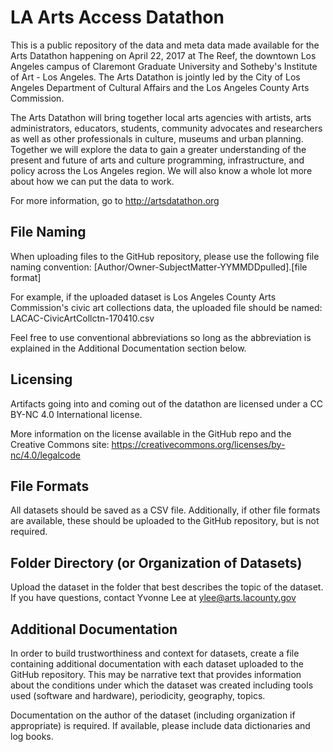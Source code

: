# LA Arts Access Datathon
This is a public repository of the data and meta data made available for the Arts Datathon happening on April 22, 2017 at The Reef, the downtown Los Angeles campus of Claremont Graduate University and Sotheby's Institute of Art - Los Angeles. The Arts Datathon is jointly led by the City of Los Angeles Department of Cultural Affairs and the Los Angeles County Arts Commission. 

The Arts Datathon will bring together local arts agencies with artists, arts administrators, educators, students, community advocates and researchers as well as other professionals in culture, museums and urban planning. Together we will explore the data to gain a greater understanding of the present and future of arts and culture programming, infrastructure, and policy across the Los Angeles region. We will also know a whole lot more about how we can put the data to work. 

For more information, go to http://artsdatathon.org

## File Naming

When uploading files to the GitHub repository, please use the following file naming convention:
[Author/Owner-SubjectMatter-YYMMDDpulled].[file format]

For example, if the uploaded dataset is Los Angeles County Arts Commission's civic art collections data, the uploaded file should be named:
LACAC-CivicArtCollctn-170410.csv

Feel free to use conventional abbreviations so long as the abbreviation is explained in the Additional Documentation section below.

## Licensing

Artifacts going into and coming out of the datathon are licensed under a CC BY-NC 4.0 International license.

More information on the license available in the GitHub repo and the Creative Commons site: https://creativecommons.org/licenses/by-nc/4.0/legalcode

## File Formats

All datasets should be saved as a CSV file. Additionally, if other file formats are available, these should be uploaded to the GitHub repository, but is not required.

## Folder Directory (or Organization of Datasets)

Upload the dataset in the folder that best describes the topic of the dataset. If you have questions, contact Yvonne Lee at ylee@arts.lacounty.gov

## Additional Documentation

In order to build trustworthiness and context for datasets, create a file containing additional documentation with each dataset uploaded to the GitHub repository. This may be narrative text that provides information about the conditions under which the dataset was created including tools used (software and hardware), periodicity, geography, topics.

Documentation on the author of the dataset (including organization if appropriate) is required. If available, please include data dictionaries and log books.
